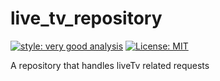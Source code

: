 # live_tv_repository

[![style: very good analysis][very_good_analysis_badge]][very_good_analysis_link]
[![License: MIT][license_badge]][license_link]

A repository that handles liveTv related requests

[license_badge]: https://img.shields.io/badge/license-MIT-blue.svg
[license_link]: https://opensource.org/licenses/MIT
[very_good_analysis_badge]: https://img.shields.io/badge/style-very_good_analysis-B22C89.svg
[very_good_analysis_link]: https://pub.dev/packages/very_good_analysis